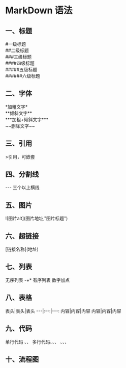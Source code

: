 # MarkDown 语法
## 一、标题
  \#一级标题  
  \#\#二级标题  
  \#\#\#三级标题  
  \#\#\#\#四级标题  
  \#\#\#\#\#五级标题  
  \#\#\#\#\#\#六级标题  
## 二、字体
  \*加粗文字\*  
  \*\*倾斜文字\*\*  
  \*\*\*加粗+倾斜文字\*\*\*  
  \~\~删除文字\~\~  
## 三、引用
  \>引用，可嵌套
## 四、分割线
  \-\-\- 三个以上横线
## 五、图片
\!\[图片alt\]\(图片地址,\"图片标题\"\)
## 六、超链接
\[链接名称\]\(地址)
## 七、列表
无序列表 -+*
有序列表 数字加点
## 八、表格
表头\|表头\|表头
\-\-\-\|\:\-\-\:\|\-\-\-\:
内容\|内容\|内容
内容\|内容\|内容
## 九、代码
单行代码 、、
多行代码、、、   、、、
## 十、流程图
